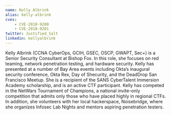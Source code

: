 ```yaml
---
name: Kelly Albrink
alias: kelly-albrink
cves:
    - CVE-2018-9280
    - CVE-2018-9281
twitter: Justified_Salt
linkedin: kellyalbrink
---
```

Kelly Albrink (CCNA CyberOps, GCIH, GSEC, OSCP, GWAPT, Sec+) is a Senior Security Consultant at Bishop Fox. In this role, she focuses on red teaming, network penetration testing, and hardware security. Kelly has presented at a number of Bay Area events including Okta’s inaugural security conference, Okta Rex, Day of Shecurity, and the DeadDrop San Francisco Meetup. She is a recipient of the SANS CyberTalent Immersion Academy scholarship, and is an active CTF participant. Kelly has competed in the NetWars Tournament of Champions, a national invite-only competition that admits only those who have placed highly in regional CTFs. In addition, she volunteers with her local hackerspace, Noisebridge, where she organizes Infosec Lab Nights and mentors aspiring penetration testers.
